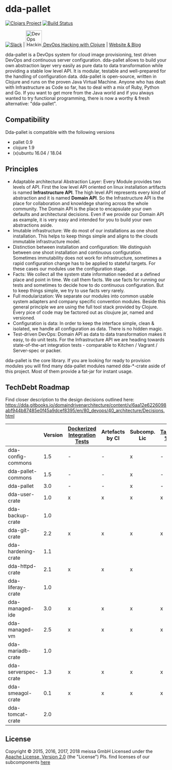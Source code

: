# dda-pallet
[![Clojars Project](https://img.shields.io/clojars/v/dda/dda-pallet.svg)](https://clojars.org/dda/dda-pallet)
[![Build Status](https://travis-ci.org/DomainDrivenArchitecture/dda-pallet.svg?branch=master)](https://travis-ci.org/DomainDrivenArchitecture/dda-pallet)

[![Slack](https://img.shields.io/badge/chat-clojurians-green.svg?style=flat)](https://clojurians.slack.com/messages/#dda-pallet/) | [<img src="https://domaindrivenarchitecture.org/img/meetup.svg" width=50 alt="DevOps Hacking with Clojure Meetup"> DevOps Hacking with Clojure](https://www.meetup.com/de-DE/preview/dda-pallet-DevOps-Hacking-with-Clojure) | [Website & Blog](https://domaindrivenarchitecture.org)

dda-pallet is a DevOps system for cloud image provisioning, test driven DevOps and continuous server configuration. dda-pallet allows to build your own abstraction layer very easily as pure data to data transformation while providing a stable low level API. It is modular, testable and well-prepared for the handling of configuration data. dda-pallet is open-source, written in Clojure and runs on the proven Java Virtual Machine. Anyone who has dealt with Infrastructure as Code so far, has to deal with a mix of Ruby, Python and Go. If you want to get more from the Java world and if you always wanted to try functional programming, there is now a worthy & fresh alternative: "dda-pallet".

## Compatibility
Dda-pallet is compatible with the following versions
 * pallet 0.9
 * clojure 1.9
 * (x)ubuntu 16.04 / 18.04

## Principles
  * Adaptable architectural Abstraction Layer: Every Module provides two levels of API. First the low level API oriented on linux installation artifacts is named **Infrastructure API**. The  high level API represents every kind of abstraction and it is named **Domain API**. So the Infrastructure API is the place for collaboration and knowldege sharing across the whole community. The Domain API is the place to encapsulate your own defaults and architectural decisions. Even if we provide our Domain API as example, it is very easy and intended for you to build your own abstractions aside.
 * Imutable infrastructure: We do most of our installations as one shoot installation. This helps to keep things simple and aligns to the clouds immutable infrastructure model.
 * Distinction between installation and configuration: We distinguish between one shoot installation and continuous configuration. Sometimes immutability does not work for infrastructure, sometimes a rapid configuration change has to be applied to stateful targets. For these cases our modules use the configuration stage.
 * Facts: We collect all the system state information needed at a defined place and point in time. We call them facts. We use facts for running our tests and sometimes to decide how to do continuous configuration. But to keep things simple, we try to use facts very rarely.
 * Full modularization: We separate our modules into common usable system adapters and company specific convention modules. Beside this general principle we are using the full tool stack provided by Clojure. Every pice of code may be factored out as cloujure jar, named and versioned.
 * Configuration is data: In order to keep the interface simple, clean & isolated, we handle all configuration as data. There is no hidden magic.
 * Test-driven DevOps: Domain API as data to data transformation makes it easy, to do unit tests. For the Infrastructure API we are heading towards state-of-the-art integration tests - comparable to Kitchen / Vagrant / Server-spec or packer.

dda-pallet is the core library. If you are looking for ready to provision modules you will find many dda-pallet modules named dda-\*-crate aside of this project. Most of them provide a fat-jar for instant usage.

## TechDebt Roadmap

Find closer description to the design decisions outlined here: https://dda.gitbooks.io/domaindrivenarchitecture/content/v/6aa12e6226098abf944b87485e0f45a9dcef8395/en/80_devops/40_architecture/Decisions.html

| | Version | [Dockerized Integration Tests](https://github.com/DomainDrivenArchitecture/dda-httpd-crate/commit/116d3f8fabcbe9b15eeee65b8d2ada15fe2143f5) | Artefacts by CI | Subcomp. Lic | [Target %s](https://github.com/DomainDrivenArchitecture/dda-managed-vm/commit/0f25a59a46e372ed6fd4a3d1fbbabd920dd9f01e) | [break on error](https://github.com/DomainDrivenArchitecture/dda-managed-vm/commit/cc116493ebcf01b9d5d24aafd7410261d6565663) | [modern hashes](https://github.com/DomainDrivenArchitecture/dda-serverspec-crate/commit/f8ab1fd966ed596068f02b762f9620574c783cb6) |
| --- | --- |  --------------------------- | --------------- | ------------ | ----------- | ----------- | ----------- |
| dda-config-commons  | 1.5 | - | - | x | - | - | - |
| dda-pallet-commons  | 1.5 | - | - | x | - | - | - |
| dda-pallet          | 3.0 | - | - | x | - | x | - |
| dda-user-crate      | 1.0 | x | x | x | x | x | x |
| dda-backup-crate    | 1.0 |   |   |   |   |   |   |
| dda-git-crate       | 2.2 | x | x | x | x |   |   |
| dda-hardening-crate | 1.1 |   |   |   |   |   |   |
| dda-httpd-crate     | 2.1 | x | x | x |   |   |   |
| dda-liferay-crate   | 1.0 |   |   |   |   |   |   |
| dda-managed-ide     | 3.0 | x | x | x | x | x | x |
| dda-managed-vm      | 2.5 | x | x | x | x | x | x |
| dda-mariadb-crate   | 1.0 |   |   |   |   |   |   |
| dda-serverspec-crate| 1.3 | x | x | x | x |   | x |
| dda-smeagol-crate   | 0.1 | x | x | x | x |   |   |
| dda-tomcat-crate    | 2.0 |   |   |   |   |   |   |

## License

Copyright © 2015, 2016, 2017, 2018 meissa GmbH
Licensed under the [Apache License, Version 2.0](LICENSE) (the "License")
Pls. find licenses of our subcomponents [here](doc/SUBCOMPONENT_LICENSE)

